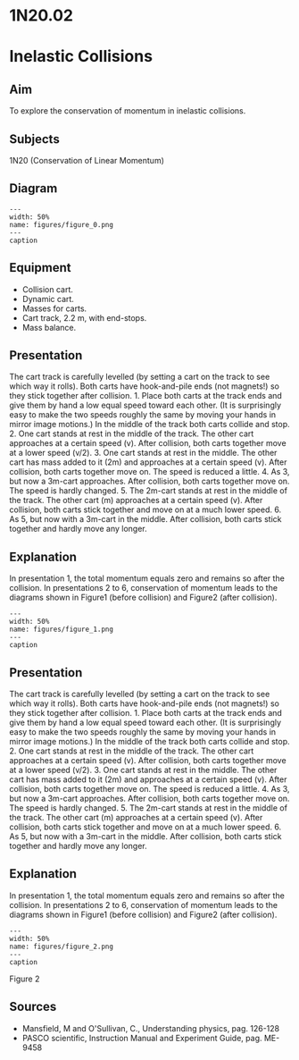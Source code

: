 # 1N20.02 
  # Inelastic Collisions 
    
  
## Aim   
 To explore the conservation of momentum in inelastic collisions.    
  
## Subjects   
 1N20 (Conservation of Linear Momentum)   
  
## Diagram   
    
```{figure} figures/figure_0.png  
---  
width: 50%  
name: figures/figure_0.png  
---  
caption  
``` 
     
  
## Equipment   
 
 *  Collision cart. 
 *  Dynamic cart. 
 *  Masses for carts. 
 *  Cart track, 2.2 m, with end-stops. 
 *  Mass balance.
     
  
## Presentation   
 The cart track is carefully levelled (by setting a cart on the track to see which way it rolls). Both carts have hook-and-pile ends (not magnets!) so they stick together after collision. 1. Place both carts at the track ends and give them by hand a low equal speed toward each other. (It is surprisingly easy to make the two speeds roughly the same by moving your hands in mirror image motions.) In the middle of the track both carts collide and stop. 2. One cart stands at rest in the middle of the track. The other cart approaches at a certain speed (v). After collision, both carts together move at a lower speed (v/2). 3. One cart stands at rest in the middle. The other cart has mass added to it (2m) and approaches at a certain speed (v). After collision, both carts together move on. The speed is reduced a little. 4. As 3, but now a 3m-cart approaches. After collision, both carts together move on. The speed is hardly changed. 5. The 2m-cart stands at rest in the middle of the track. The other cart (m) approaches at a certain speed (v). After collision, both carts stick together and move on at a much lower speed. 6. As 5, but now with a 3m-cart in the middle. After collision, both carts stick together and hardly move any longer.   
  
## Explanation   
 In presentation 1, the total momentum equals zero and remains so after the collision. In presentations 2 to 6, conservation of momentum leads to the diagrams shown in Figure1 (before collision) and Figure2 (after collision).      
```{figure} figures/figure_1.png  
---  
width: 50%  
name: figures/figure_1.png  
---  
caption  
``` 
     
  
## Presentation   
 The cart track is carefully levelled (by setting a cart on the track to see which way it rolls). Both carts have hook-and-pile ends (not magnets!) so they stick together after collision. 1. Place both carts at the track ends and give them by hand a low equal speed toward each other. (It is surprisingly easy to make the two speeds roughly the same by moving your hands in mirror image motions.) In the middle of the track both carts collide and stop. 2. One cart stands at rest in the middle of the track. The other cart approaches at a certain speed (v). After collision, both carts together move at a lower speed (v/2). 3. One cart stands at rest in the middle. The other cart has mass added to it (2m) and approaches at a certain speed (v). After collision, both carts together move on. The speed is reduced a little. 4. As 3, but now a 3m-cart approaches. After collision, both carts together move on. The speed is hardly changed. 5. The 2m-cart stands at rest in the middle of the track. The other cart (m) approaches at a certain speed (v). After collision, both carts stick together and move on at a much lower speed. 6. As 5, but now with a 3m-cart in the middle. After collision, both carts stick together and hardly move any longer.   
  
## Explanation   
 In presentation 1, the total momentum equals zero and remains so after the collision. In presentations 2 to 6, conservation of momentum leads to the diagrams shown in Figure1 (before collision) and Figure2 (after collision).    
```{figure} figures/figure_2.png  
---  
width: 50%  
name: figures/figure_2.png  
---  
caption  
``` 
 Figure 2     
  
## Sources   
 
 *  Mansfield, M and O'Sullivan, C., Understanding physics, pag. 126-128 
 *  PASCO scientific, Instruction Manual and Experiment Guide, pag. ME-9458
  